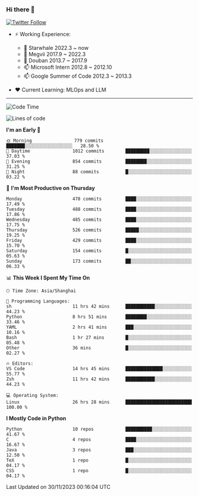 ### Hi there 👋

[![Twitter Follow](https://img.shields.io/twitter/follow/tianweidut?style=social)](https://twitter.com/tianweidut)

- ⚡ Working Experience:
  - 🔭 Starwhale 2022.3 ~ now
  - 🌱 Megvii 2017.9 ~ 2022.3
  - 🌱 Douban 2013.7 ~ 2017.9
  - 📫 Microsoft Intern 2012.8 ~ 2012.10
  - 📫 Google Summer of Code 2012.3 ~ 2013.3

- ❤️ Current Learning: MLOps and LLM

---
<!--START_SECTION:waka-->
![Code Time](http://img.shields.io/badge/Code%20Time-4%2C730%20hrs%2018%20mins-blue)

![Lines of code](https://img.shields.io/badge/From%20Hello%20World%20I%27ve%20Written-1.5%20million%20lines%20of%20code-blue)

**I'm an Early 🐤** 

```text
🌞 Morning                779 commits         ███████░░░░░░░░░░░░░░░░░░   28.50 % 
🌆 Daytime                1012 commits        █████████░░░░░░░░░░░░░░░░   37.03 % 
🌃 Evening                854 commits         ████████░░░░░░░░░░░░░░░░░   31.25 % 
🌙 Night                  88 commits          █░░░░░░░░░░░░░░░░░░░░░░░░   03.22 % 
```
📅 **I'm Most Productive on Thursday** 

```text
Monday                   478 commits         ████░░░░░░░░░░░░░░░░░░░░░   17.49 % 
Tuesday                  488 commits         ████░░░░░░░░░░░░░░░░░░░░░   17.86 % 
Wednesday                485 commits         ████░░░░░░░░░░░░░░░░░░░░░   17.75 % 
Thursday                 526 commits         █████░░░░░░░░░░░░░░░░░░░░   19.25 % 
Friday                   429 commits         ████░░░░░░░░░░░░░░░░░░░░░   15.70 % 
Saturday                 154 commits         █░░░░░░░░░░░░░░░░░░░░░░░░   05.63 % 
Sunday                   173 commits         ██░░░░░░░░░░░░░░░░░░░░░░░   06.33 % 
```


📊 **This Week I Spent My Time On** 

```text
🕑︎ Time Zone: Asia/Shanghai

💬 Programming Languages: 
sh                       11 hrs 42 mins      ███████████░░░░░░░░░░░░░░   44.23 % 
Python                   8 hrs 51 mins       ████████░░░░░░░░░░░░░░░░░   33.46 % 
YAML                     2 hrs 41 mins       ███░░░░░░░░░░░░░░░░░░░░░░   10.16 % 
Bash                     1 hr 27 mins        █░░░░░░░░░░░░░░░░░░░░░░░░   05.48 % 
Other                    36 mins             █░░░░░░░░░░░░░░░░░░░░░░░░   02.27 % 

🔥 Editors: 
VS Code                  14 hrs 45 mins      ██████████████░░░░░░░░░░░   55.77 % 
Zsh                      11 hrs 42 mins      ███████████░░░░░░░░░░░░░░   44.23 % 

💻 Operating System: 
Linux                    26 hrs 28 mins      █████████████████████████   100.00 % 
```

**I Mostly Code in Python** 

```text
Python                   10 repos            ██████████░░░░░░░░░░░░░░░   41.67 % 
C                        4 repos             ████░░░░░░░░░░░░░░░░░░░░░   16.67 % 
Java                     3 repos             ███░░░░░░░░░░░░░░░░░░░░░░   12.50 % 
TeX                      1 repo              █░░░░░░░░░░░░░░░░░░░░░░░░   04.17 % 
CSS                      1 repo              █░░░░░░░░░░░░░░░░░░░░░░░░   04.17 % 
```




 Last Updated on 30/11/2023 00:16:04 UTC
<!--END_SECTION:waka-->
